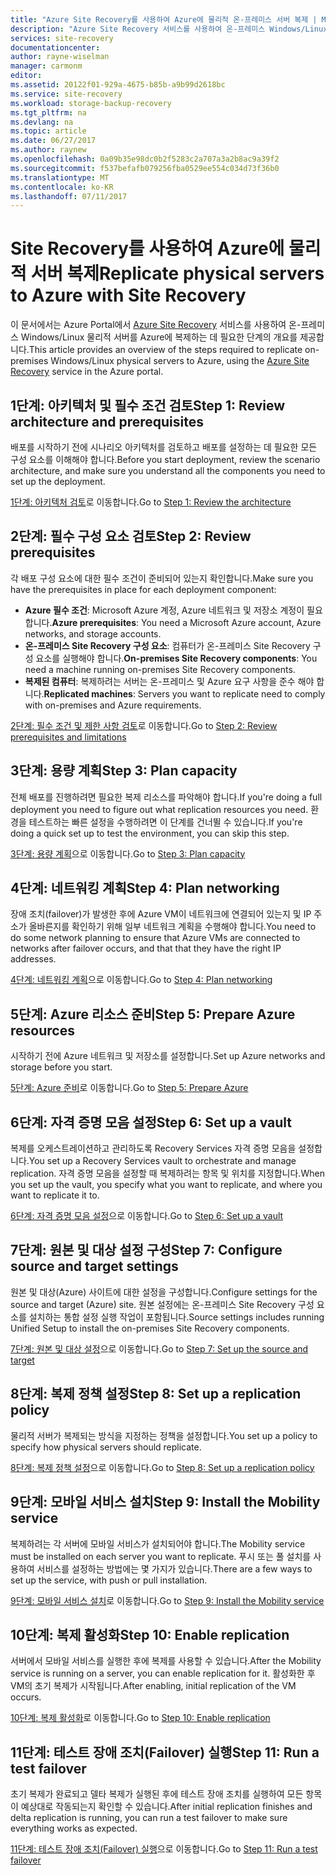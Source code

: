 ```yaml
---
title: "Azure Site Recovery를 사용하여 Azure에 물리적 온-프레미스 서버 복제 | Microsoft Docs"
description: "Azure Site Recovery 서비스를 사용하여 온-프레미스 Windows/Linux 물리적 서버에서 실행되는 워크로드를 Azure에 복제하는 단계에 대한 개요를 제공합니다."
services: site-recovery
documentationcenter: 
author: rayne-wiselman
manager: carmonm
editor: 
ms.assetid: 20122f01-929a-4675-b85b-a9b99d2618bc
ms.service: site-recovery
ms.workload: storage-backup-recovery
ms.tgt_pltfrm: na
ms.devlang: na
ms.topic: article
ms.date: 06/27/2017
ms.author: raynew
ms.openlocfilehash: 0a09b35e98dc0b2f5283c2a707a3a2b8ac9a39f2
ms.sourcegitcommit: f537befafb079256fba0529ee554c034d73f36b0
ms.translationtype: MT
ms.contentlocale: ko-KR
ms.lasthandoff: 07/11/2017
---
```

# <a name="replicate-physical-servers-to-azure-with-site-recovery"></a><span data-ttu-id="ac7db-103">Site Recovery를 사용하여 Azure에 물리적 서버 복제</span><span class="sxs-lookup"><span data-stu-id="ac7db-103">Replicate physical servers to Azure with Site Recovery</span></span>

<span data-ttu-id="ac7db-104">이 문서에서는 Azure Portal에서 [Azure Site Recovery](site-recovery-overview.md) 서비스를 사용하여 온-프레미스 Windows/Linux 물리적 서버를 Azure에 복제하는 데 필요한 단계의 개요를 제공합니다.</span><span class="sxs-lookup"><span data-stu-id="ac7db-104">This article provides an overview of the steps required to replicate on-premises Windows/Linux physical servers to Azure, using the [Azure Site Recovery](site-recovery-overview.md) service in the Azure portal.</span></span>


## <a name="step-1-review-architecture-and-prerequisites"></a><span data-ttu-id="ac7db-105">1단계: 아키텍처 및 필수 조건 검토</span><span class="sxs-lookup"><span data-stu-id="ac7db-105">Step 1: Review architecture and prerequisites</span></span>

<span data-ttu-id="ac7db-106">배포를 시작하기 전에 시나리오 아키텍처를 검토하고 배포를 설정하는 데 필요한 모든 구성 요소를 이해해야 합니다.</span><span class="sxs-lookup"><span data-stu-id="ac7db-106">Before you start deployment, review the scenario architecture, and make sure you understand all the components you need to set up the deployment.</span></span>

<span data-ttu-id="ac7db-107">[1단계: 아키텍처 검토](physical-walkthrough-architecture.md)로 이동합니다.</span><span class="sxs-lookup"><span data-stu-id="ac7db-107">Go to [Step 1: Review the architecture](physical-walkthrough-architecture.md)</span></span>


## <a name="step-2-review-prerequisites"></a><span data-ttu-id="ac7db-108">2단계: 필수 구성 요소 검토</span><span class="sxs-lookup"><span data-stu-id="ac7db-108">Step 2: Review prerequisites</span></span>

<span data-ttu-id="ac7db-109">각 배포 구성 요소에 대한 필수 조건이 준비되어 있는지 확인합니다.</span><span class="sxs-lookup"><span data-stu-id="ac7db-109">Make sure you have the prerequisites in place for each deployment component:</span></span>

- <span data-ttu-id="ac7db-110">**Azure 필수 조건**: Microsoft Azure 계정, Azure 네트워크 및 저장소 계정이 필요합니다.</span><span class="sxs-lookup"><span data-stu-id="ac7db-110">**Azure prerequisites**: You need a Microsoft Azure account, Azure networks, and storage accounts.</span></span>
- <span data-ttu-id="ac7db-111">**온-프레미스 Site Recovery 구성 요소**: 컴퓨터가 온-프레미스 Site Recovery 구성 요소를 실행해야 합니다.</span><span class="sxs-lookup"><span data-stu-id="ac7db-111">**On-premises Site Recovery components**: You need a machine running on-premises Site Recovery components.</span></span>
- <span data-ttu-id="ac7db-112">**복제된 컴퓨터**: 복제하려는 서버는 온-프레미스 및 Azure 요구 사항을 준수 해야 합니다.</span><span class="sxs-lookup"><span data-stu-id="ac7db-112">**Replicated machines**: Servers you want to replicate need to comply with on-premises and Azure requirements.</span></span>

<span data-ttu-id="ac7db-113">[2단계: 필수 조건 및 제한 사항 검토](physical-walkthrough-prerequisites.md)로 이동합니다.</span><span class="sxs-lookup"><span data-stu-id="ac7db-113">Go to [Step 2: Review prerequisites and limitations](physical-walkthrough-prerequisites.md)</span></span>

## <a name="step-3-plan-capacity"></a><span data-ttu-id="ac7db-114">3단계: 용량 계획</span><span class="sxs-lookup"><span data-stu-id="ac7db-114">Step 3: Plan capacity</span></span>

<span data-ttu-id="ac7db-115">전체 배포를 진행하려면 필요한 복제 리소스를 파악해야 합니다.</span><span class="sxs-lookup"><span data-stu-id="ac7db-115">If you're doing a full deployment you need to figure out what replication resources you need.</span></span> <span data-ttu-id="ac7db-116">환경을 테스트하는 빠른 설정을 수행하려면 이 단계를 건너뛸 수 있습니다.</span><span class="sxs-lookup"><span data-stu-id="ac7db-116">If you're doing a quick set up to test the environment, you can skip this step.</span></span>

<span data-ttu-id="ac7db-117">[3단계: 용량 계획](physical-walkthrough-capacity.md)으로 이동합니다.</span><span class="sxs-lookup"><span data-stu-id="ac7db-117">Go to [Step 3: Plan capacity](physical-walkthrough-capacity.md)</span></span>

## <a name="step-4-plan-networking"></a><span data-ttu-id="ac7db-118">4단계: 네트워킹 계획</span><span class="sxs-lookup"><span data-stu-id="ac7db-118">Step 4: Plan networking</span></span>

<span data-ttu-id="ac7db-119">장애 조치(failover)가 발생한 후에 Azure VM이 네트워크에 연결되어 있는지 및 IP 주소가 올바른지를 확인하기 위해 일부 네트워크 계획을 수행해야 합니다.</span><span class="sxs-lookup"><span data-stu-id="ac7db-119">You need to do some network planning to ensure that Azure VMs are connected to networks after failover occurs, and  that that they have the right IP addresses.</span></span>

<span data-ttu-id="ac7db-120">[4단계: 네트워킹 계획](physical-walkthrough-network.md)으로 이동합니다.</span><span class="sxs-lookup"><span data-stu-id="ac7db-120">Go to [Step 4: Plan networking](physical-walkthrough-network.md)</span></span>

##  <a name="step-5-prepare-azure-resources"></a><span data-ttu-id="ac7db-121">5단계: Azure 리소스 준비</span><span class="sxs-lookup"><span data-stu-id="ac7db-121">Step 5: Prepare Azure resources</span></span>

<span data-ttu-id="ac7db-122">시작하기 전에 Azure 네트워크 및 저장소를 설정합니다.</span><span class="sxs-lookup"><span data-stu-id="ac7db-122">Set up Azure networks and storage before you start.</span></span> 

<span data-ttu-id="ac7db-123">[5단계: Azure 준비](physical-walkthrough-prepare-azure.md)로 이동합니다.</span><span class="sxs-lookup"><span data-stu-id="ac7db-123">Go to [Step 5: Prepare Azure](physical-walkthrough-prepare-azure.md)</span></span>


## <a name="step-6-set-up-a-vault"></a><span data-ttu-id="ac7db-124">6단계: 자격 증명 모음 설정</span><span class="sxs-lookup"><span data-stu-id="ac7db-124">Step 6: Set up a vault</span></span>

<span data-ttu-id="ac7db-125">복제를 오케스트레이션하고 관리하도록 Recovery Services 자격 증명 모음을 설정합니다.</span><span class="sxs-lookup"><span data-stu-id="ac7db-125">You set up a Recovery Services vault to orchestrate and manage replication.</span></span> <span data-ttu-id="ac7db-126">자격 증명 모음을 설정할 때 복제하려는 항목 및 위치를 지정합니다.</span><span class="sxs-lookup"><span data-stu-id="ac7db-126">When you set up the vault, you specify what you want to replicate, and where you want to replicate it to.</span></span>

<span data-ttu-id="ac7db-127">[6단계: 자격 증명 모음 설정](physical-walkthrough-create-vault.md)으로 이동합니다.</span><span class="sxs-lookup"><span data-stu-id="ac7db-127">Go to [Step 6: Set up a vault](physical-walkthrough-create-vault.md)</span></span>

## <a name="step-7-configure-source-and-target-settings"></a><span data-ttu-id="ac7db-128">7단계: 원본 및 대상 설정 구성</span><span class="sxs-lookup"><span data-stu-id="ac7db-128">Step 7: Configure source and target settings</span></span>

<span data-ttu-id="ac7db-129">원본 및 대상(Azure) 사이트에 대한 설정을 구성합니다.</span><span class="sxs-lookup"><span data-stu-id="ac7db-129">Configure settings for the source and target (Azure) site.</span></span> <span data-ttu-id="ac7db-130">원본 설정에는 온-프레미스 Site Recovery 구성 요소를 설치하는 통합 설정 실행 작업이 포함됩니다.</span><span class="sxs-lookup"><span data-stu-id="ac7db-130">Source settings includes running Unified Setup to install the on-premises Site Recovery components.</span></span>

<span data-ttu-id="ac7db-131">[7단계: 원본 및 대상 설정](physical-walkthrough-source-target.md)으로 이동합니다.</span><span class="sxs-lookup"><span data-stu-id="ac7db-131">Go to [Step 7: Set up the source and target](physical-walkthrough-source-target.md)</span></span>

## <a name="step-8-set-up-a-replication-policy"></a><span data-ttu-id="ac7db-132">8단계: 복제 정책 설정</span><span class="sxs-lookup"><span data-stu-id="ac7db-132">Step 8: Set up a replication policy</span></span>

<span data-ttu-id="ac7db-133">물리적 서버가 복제되는 방식을 지정하는 정책을 설정합니다.</span><span class="sxs-lookup"><span data-stu-id="ac7db-133">You set up a policy to specify how physical servers should replicate.</span></span>

<span data-ttu-id="ac7db-134">[8단계: 복제 정책 설정](physical-walkthrough-replication.md)으로 이동합니다.</span><span class="sxs-lookup"><span data-stu-id="ac7db-134">Go to [Step 8: Set up a replication policy](physical-walkthrough-replication.md)</span></span>

## <a name="step-9-install-the-mobility-service"></a><span data-ttu-id="ac7db-135">9단계: 모바일 서비스 설치</span><span class="sxs-lookup"><span data-stu-id="ac7db-135">Step 9: Install the Mobility service</span></span>

<span data-ttu-id="ac7db-136">복제하려는 각 서버에 모바일 서비스가 설치되어야 합니다.</span><span class="sxs-lookup"><span data-stu-id="ac7db-136">The Mobility service must be installed on each server you want to replicate.</span></span> <span data-ttu-id="ac7db-137">푸시 또는 풀 설치를 사용하여 서비스를 설정하는 방법에는 몇 가지가 있습니다.</span><span class="sxs-lookup"><span data-stu-id="ac7db-137">There are a few ways to set up the service, with push or pull installation.</span></span>

<span data-ttu-id="ac7db-138">[9단계: 모바일 서비스 설치](physical-walkthrough-install-mobility.md)로 이동합니다.</span><span class="sxs-lookup"><span data-stu-id="ac7db-138">Go to [Step 9: Install the Mobility service](physical-walkthrough-install-mobility.md)</span></span>

## <a name="step-10-enable-replication"></a><span data-ttu-id="ac7db-139">10단계: 복제 활성화</span><span class="sxs-lookup"><span data-stu-id="ac7db-139">Step 10: Enable replication</span></span>

<span data-ttu-id="ac7db-140">서버에서 모바일 서비스를 실행한 후에 복제를 사용할 수 있습니다.</span><span class="sxs-lookup"><span data-stu-id="ac7db-140">After the Mobility service is running on a server, you can enable replication for it.</span></span> <span data-ttu-id="ac7db-141">활성화한 후 VM의 초기 복제가 시작됩니다.</span><span class="sxs-lookup"><span data-stu-id="ac7db-141">After enabling, initial replication of the VM occurs.</span></span>

<span data-ttu-id="ac7db-142">[10단계: 복제 활성화](physical-walkthrough-enable-replication.md)로 이동합니다.</span><span class="sxs-lookup"><span data-stu-id="ac7db-142">Go to [Step 10: Enable replication](physical-walkthrough-enable-replication.md)</span></span>

## <a name="step-11-run-a-test-failover"></a><span data-ttu-id="ac7db-143">11단계: 테스트 장애 조치(Failover) 실행</span><span class="sxs-lookup"><span data-stu-id="ac7db-143">Step 11: Run a test failover</span></span>

<span data-ttu-id="ac7db-144">초기 복제가 완료되고 델타 복제가 실행된 후에 테스트 장애 조치를 실행하여 모든 항목이 예상대로 작동되는지 확인할 수 있습니다.</span><span class="sxs-lookup"><span data-stu-id="ac7db-144">After initial replication finishes and delta replication is running, you can run a test failover to make sure everything works as expected.</span></span>

<span data-ttu-id="ac7db-145">[11단계: 테스트 장애 조치(Failover) 실행](physical-walkthrough-test-failover.md)으로 이동합니다.</span><span class="sxs-lookup"><span data-stu-id="ac7db-145">Go to [Step 11: Run a test failover](physical-walkthrough-test-failover.md)</span></span>

